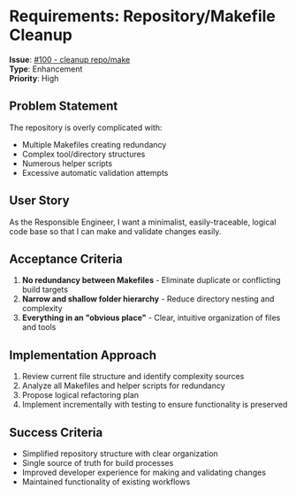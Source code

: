 # Requirements: Repository/Makefile Cleanup

**Issue**: [#100 - cleanup repo/make](https://github.com/quiltdata/quilt-mcp-server/issues/100)  
**Type**: Enhancement  
**Priority**: High

## Problem Statement

The repository is overly complicated with:

- Multiple Makefiles creating redundancy
- Complex tool/directory structures
- Numerous helper scripts
- Excessive automatic validation attempts

## User Story

As the Responsible Engineer, I want a minimalist, easily-traceable, logical code base so that I can make and validate changes easily.

## Acceptance Criteria

1. **No redundancy between Makefiles** - Eliminate duplicate or conflicting build targets
2. **Narrow and shallow folder hierarchy** - Reduce directory nesting and complexity
3. **Everything in an "obvious place"** - Clear, intuitive organization of files and tools

## Implementation Approach

1. Review current file structure and identify complexity sources
2. Analyze all Makefiles and helper scripts for redundancy
3. Propose logical refactoring plan
4. Implement incrementally with testing to ensure functionality is preserved

## Success Criteria

- Simplified repository structure with clear organization
- Single source of truth for build processes
- Improved developer experience for making and validating changes
- Maintained functionality of existing workflows
